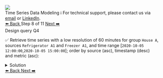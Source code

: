 <!-- TOP -->
<div class="top">
  <img class="scenario-academy-logo" src="https://datastax-academy.github.io/katapod-shared-assets/images/ds-academy-2023.svg" />
  <div class="scenario-title-section">
    <span class="scenario-title">Time Series Data Modeling</span>
    <span class="scenario-subtitle">ℹ️ For technical support, please contact us via <a href="mailto:aleksandr.volochnev@datastax.com">email</a> or <a href="https://dtsx.io/aleks">LinkedIn</a>.</span>
  </div>
</div>

<!-- NAVIGATION -->
<div id="navigation-top" class="navigation-top">
 <a href='command:katapod.loadPage?[{"step":"step7-astra"}]'
   class="btn btn-dark navigation-top-left">⬅️ Back
 </a>
<span class="step-count"> Step 8 of 11</span>
 <a href='command:katapod.loadPage?[{"step":"step9-astra"}]'
    class="btn btn-dark navigation-top-right">Next ➡️
  </a>
</div>

<!-- CONTENT -->

<div class="step-title">Design query Q4</div>

✅ Retrieve time series with a low resolution of 60 minutes for group `House A`, 
sources `Refrigerator A1` and `Freezer A1`, and time range [`2020-10-05 12:00:00`,`2020-10-05 15:00:00`]; 
order by source (asc), timestamp (desc) and metric (asc):

<details>
  <summary>Solution</summary>

```
SELECT * 
FROM time_series_data.series_by_source_low
WHERE group = 'House A'
  AND year = 2020
  AND source IN ('Refrigerator A1','Freezer A1')
  AND timestamp >= '2020-10-05 12:00:00'
  AND timestamp <= '2020-10-05 15:00:00';
```

</details>

<!-- NAVIGATION -->
<div id="navigation-bottom" class="navigation-bottom">
 <a href='command:katapod.loadPage?[{"step":"step7-astra"}]'
   class="btn btn-dark navigation-bottom-left">⬅️ Back
 </a>
 <a href='command:katapod.loadPage?[{"step":"step9-astra"}]'
    class="btn btn-dark navigation-bottom-right">Next ➡️
  </a>
</div>

